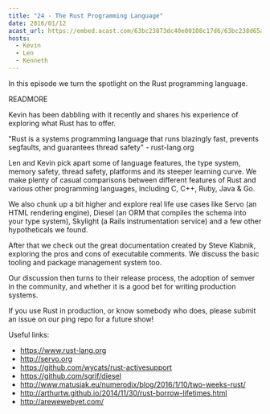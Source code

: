 ```yaml
---
title: "24 - The Rust Programming Language"
date: 2016/01/12
acast_url: https://embed.acast.com/63bc23873dc40e00108c17d6/63bc238d65ae3d001128d7d9
hosts:
  - Kevin
  - Len
  - Kenneth
---
```


In this episode we turn the spotlight on the Rust programming language.

READMORE

Kevin has been dabbling with it recently and shares his experience of exploring what Rust has to offer.

"Rust is a systems programming language that runs blazingly fast, prevents segfaults, and guarantees thread safety" - rust-lang.org 

Len and Kevin pick apart some of language features, the type system, memory safety, thread safety, platforms and its steeper learning curve. We make plenty of casual comparisons between different features of Rust and various other programming languages, including C, C++, Ruby, Java & Go.

We also chunk up a bit higher and explore real life use cases like Servo (an HTML rendering engine), Diesel (an ORM that compiles the schema into your type system), Skylight (a Rails instrumentation service) and a few other hypotheticals we found.

After that we check out the great documentation created by Steve Klabnik, exploring the pros and cons of executable comments. We discuss the basic tooling and package management system too.

Our discussion then turns to their release process, the adoption of semver in the community, and whether it is a good bet for writing production systems.

If you use Rust in production, or know somebody who does, please submit an issue on our ping repo for a future show!


Useful links:

* https://www.rust-lang.org
* http://servo.org
* https://github.com/wycats/rust-activesupport
* https://github.com/sgrif/diesel
* http://www.matusiak.eu/numerodix/blog/2016/1/10/two-weeks-rust/
* http://arthurtw.github.io/2014/11/30/rust-borrow-lifetimes.html
* http://arewewebyet.com/
